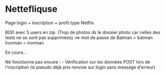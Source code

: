 # Nettefliquse

Page login + inscription + profil type Netflix

BDD avec 5 users en zip. (Trop de photos ds le dossier photo car celles des tests ne se sont pas supprimées) ==> mot de passe de Batman = batman
                                                                                                                                 Ironman = ironman

En cours...

Ne fonctionne pas encore : - Vérification sur les données POST lors de l'inscription (si pseudo déjà pris renvoie sur login sans message d'erreur)
                          
                           
                           
